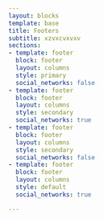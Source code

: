```yaml
---
layout: blocks
template: base
title: Footers
subtitle: xzvxcvxvxv
sections:
- template: footer
  block: footer
  layout: columns
  style: primary
  social_networks: false
- template: footer
  block: footer
  layout: columns
  style: secondary
  social_networks: true
- template: footer
  block: footer
  layout: columns
  style: secondary
  social_networks: false
- template: footer
  block: footer
  layout: columns
  style: default
  social_networks: true

---
```

